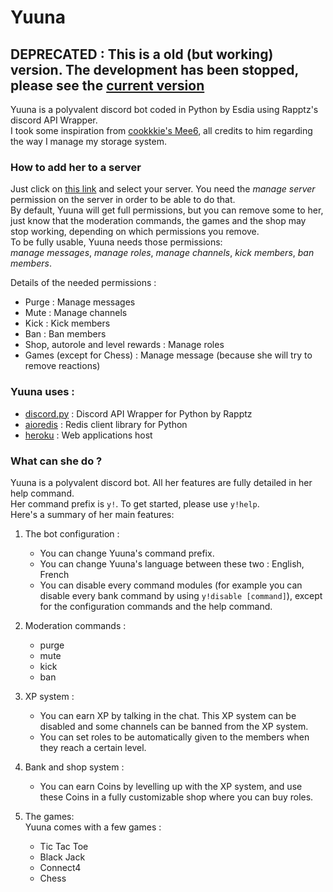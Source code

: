 # Yuuna

## DEPRECATED : This is a old (but working) version. The development has been stopped, please see the [current version](https://github.com/Esdia/Yuuna/tree/master)

Yuuna is a polyvalent discord bot coded in Python by Esdia using Rapptz's discord API Wrapper.\
I took some inspiration from [cookkkie's Mee6](https://github.com/cookkkie/mee6), all credits to him regarding the way I manage my storage system.

### How to add her to a server
Just click on [this link](https://discordapp.com/oauth2/authorize?client_id=424560276277559296&scope=bot&permissions=2146958591) and select your server. You need the *manage server* permission on the server in order to be able to do that. \
By default, Yuuna will get full permissions, but you can remove some to her, just know that the moderation commands, the games and the shop may stop working, depending on which permissions you remove. \
To be fully usable, Yuuna needs those permissions: \
*manage messages*, *manage roles*, *manage channels*, *kick members*, *ban members*.

Details of the needed permissions :
* Purge : Manage messages
* Mute : Manage channels
* Kick : Kick members
* Ban : Ban members
* Shop, autorole and level rewards : Manage roles
* Games (except for Chess) : Manage message (because she will try to remove reactions)


### Yuuna uses :
* [discord.py](https://github.com/Rapptz/discord.py) : Discord API Wrapper for Python by Rapptz
* [aioredis](https://github.com/aio-libs/aioredis) : Redis client library for Python
* [heroku](https://www.heroku.com/) : Web applications host


### What can she do ?
Yuuna is a polyvalent discord bot. All her features are fully detailed in her help command. \
Her command prefix is `y!`. To get started, please use `y!help`. \
Here's a summary of her main features:

1. The bot configuration :
    * You can change Yuuna's command prefix.
    * You can change Yuuna's language between these two : English, French
    * You can disable every command modules (for example you can disable every bank command by using `y!disable [command]`), except for the configuration commands and the help command.
    
2. Moderation commands :
    * purge
    * mute
    * kick
    * ban
    
3. XP system :
    * You can earn XP by talking in the chat. This XP system can be disabled and some channels can be banned from the XP system. 
    * You can set roles to be automatically given to the members when they reach a certain level.
4. Bank and shop system :
    * You can earn Coins by levelling up with the XP system, and use these Coins in a fully customizable shop where you can buy roles.
5. The games: \
    Yuuna comes with a few games : 
    * Tic Tac Toe
    * Black Jack
    * Connect4
    * Chess